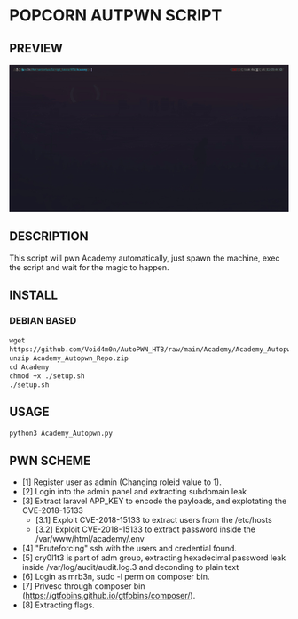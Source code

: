 # POPCORN AUTPWN SCRIPT

## PREVIEW

![](./utils/Academy_Autopwn.gif)

## DESCRIPTION

This script will pwn Academy automatically, just spawn the machine, exec the script and wait for the magic to happen.

## INSTALL

### DEBIAN BASED
```
wget https://github.com/Void4m0n/AutoPWN_HTB/raw/main/Academy/Academy_Autopwn_Repo.zip
unzip Academy_Autopwn_Repo.zip
cd Academy
chmod +x ./setup.sh
./setup.sh
```
## USAGE

```
python3 Academy_Autopwn.py
```
## PWN SCHEME

- [1] Register user as admin (Changing roleid value to 1).
- [2] Login into the admin panel and extracting subdomain leak 
- [3] Extract laravel APP_KEY to encode the payloads, and explotating the CVE-2018-15133 
    - [3.1] Exploit CVE-2018-15133 to extract users from the /etc/hosts
    - [3.2] Exploit CVE-2018-15133 to extract password inside the /var/www/html/academy/.env 
- [4] "Bruteforcing" ssh with the users and credential found.
- [5] cry0l1t3 is part of adm group, extracting hexadecimal password leak inside /var/log/audit/audit.log.3 and deconding to plain text  
- [6] Login as mrb3n, sudo -l perm on composer bin.
- [7] Privesc through composer bin (https://gtfobins.github.io/gtfobins/composer/).
- [8] Extracting flags.
